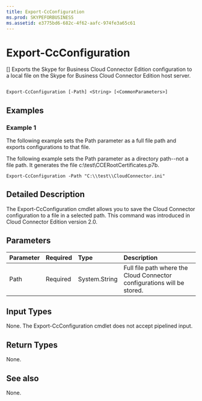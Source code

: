 ```yaml
---
title: Export-CcConfiguration
ms.prod: SKYPEFORBUSINESS
ms.assetid: e3775bd6-682c-4f62-aafc-974fe3a65c61
---
```



# Export-CcConfiguration
[]
Exports the Skype for Business Cloud Connector Edition configuration to a local file on the Skype for Business Cloud Connector Edition host server.
  
    
    


```

Export-CcConfiguration [-Path] <String> [<CommonParameters>]
```


## Examples
<a name="Examples"> </a>


### Example 1

The following example sets the Path parameter as a full file path and exports configurations to that file.
  
    
    
The following example sets the Path parameter as a directory path--not a file path. It generates the file c:\\test\\CCERootCertificates.p7b.
  
    
    



```
Export-CcConfiguration -Path "C:\\test\\CloudConnector.ini" 
```


## Detailed Description
<a name="Examples"> </a>

The Export-CcConfiguration cmdlet allows you to save the Cloud Connector configuration to a file in a selected path. This command was introduced in Cloud Connector Edition version 2.0.
  
    
    

## Parameters
<a name="Examples"> </a>



|**Parameter**|**Required**|**Type**|**Description**|
|:-----|:-----|:-----|:-----|
|Path  <br/> |Required  <br/> |System.String  <br/> |Full file path where the Cloud Connector configurations will be stored.  <br/> |
   

## Input Types
<a name="Examples"> </a>

None. The Export-CcConfiguration cmdlet does not accept pipelined input.
  
    
    

## Return Types
<a name="Examples"> </a>

None.
  
    
    

## See also
<a name="Examples"> </a>

None.
  
    
    

